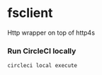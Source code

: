 # fsclient
Http wrapper on top of http4s

### Run CircleCI locally
```bash
circleci local execute
```
